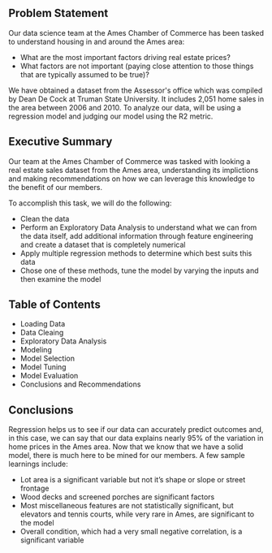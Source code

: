 ## Problem Statement

Our data science team at the Ames Chamber of Commerce has been tasked to understand housing in and around the Ames area:

- What are the most important factors driving real estate prices?
- What factors are not important (paying close attention to those things that are typically assumed to be true)?

We have obtained a dataset from the Assessor's office which was compiled by Dean De Cock at Truman State University. It includes 2,051 home sales in the area between 2006 and 2010. To analyze our data, will be using a regression model and judging our model using the R2 metric.

## Executive Summary
Our team at the Ames Chamber of Commerce was tasked with looking a real estate sales dataset from the Ames area, understanding its implictions and making recommendations on how we can leverage this knowledge to the benefit of our members.

To accomplish this task, we will do the following:

- Clean the data
- Perform an Exploratory Data Analysis to understand what we can from the data itself, add additional information through feature engineering and create a dataset that is completely numerical
- Apply multiple regression methods to determine which best suits this data
- Chose one of these methods, tune the model by varying the inputs and then examine the model

## Table of Contents

- Loading Data
- Data Cleaing
- Exploratory Data Analysis
- Modeling
- Model Selection
- Model Tuning
- Model Evaluation
- Conclusions and Recommendations


## Conclusions

Regression helps us to see if our data can accurately predict outcomes and, in this case, we can say that our data explains nearly 95% of the variation in home prices in the Ames area. Now that we know that we have a solid model, there is much here to be mined for our members. A few sample learnings include:

- Lot area is a significant variable but not it’s shape or slope or street frontage
- Wood decks and screened porches are significant factors
- Most miscellaneous features are not statistically significant, but elevators and tennis courts, while very rare in Ames, are significant to the model
- Overall condition, which had a very small negative correlation, is a significant variable